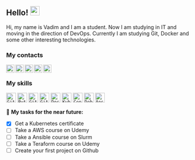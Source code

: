 ## Hello!  <img src="https://media.giphy.com/media/hvRJCLFzcasrR4ia7z/giphy.gif" width="25px">
  
Hi, my name is Vadim and I am a student. Now I am studying in IT and moving in the direction of DevOps. Currently I am studying Git, Docker and some other interesting technologies. 

### My contacts
  
<a href="https://vk.com/crazzy144">
  <img align="left" alt="VKontakte" width="22px" src="https://upload.wikimedia.org/wikipedia/commons/thumb/2/21/VK.com-logo.svg/1920px-VK.com-logo.svg.png" />
</a>
<a href="https://twitter.com/CraZZy_144">
  <img align="left" alt="Twitter" width="22px" src="https://i.imgur.com/gjxesPV.png" />
</a>
<a href="https://discord.gg/ArBGPjFf9k">
  <img align="left" alt="Discord" width="22px" src="https://upload.wikimedia.org/wikipedia/commons/thumb/f/f2/Discord-Logo-Color.svg/640px-Discord-Logo-Color.svg.png" />
</a>
<a href="https://t.me/CraZZy_144">
  <img align="left" alt="Abhishek's Telegram" width="22px" src="https://upload.wikimedia.org/wikipedia/commons/thumb/8/83/Telegram_2019_Logo.svg/1920px-Telegram_2019_Logo.svg.png" />
</a>
<a href="https://www.instagram.com/crazzy_144">
  <img align="left" alt="Instagram" width="22px" src="https://upload.wikimedia.org/wikipedia/commons/thumb/a/a5/Instagram_icon.png/640px-Instagram_icon.png" />
</a>
<br />

### My skills

<code><img height="26" alt="Git" title="Git" src="https://git-scm.com/images/logos/downloads/Git-Icon-1788C.png"></code>
<code><img height="26" alt="Python" title="Python" src="https://upload.wikimedia.org/wikipedia/commons/thumb/c/c3/Python-logo-notext.svg/768px-Python-logo-notext.svg.png"></code>
<code><img height="26" alt="Github" title="Github" src="https://seeklogo.com/images/G/github-logo-5F384D0265-seeklogo.com.png"></code>
<code><img height="26" alt="Gitlab" title="Gitlab" src="https://nuts-agency.ru/upload/iblock/bac/bacce1db8d3d0810626b33e9ed0f1545.png"></code>
<code><img height="26" alt="Docker" title="Docker" src="https://www.docker.com/sites/default/files/d8/2019-07/vertical-logo-monochromatic.png"></code>
<code><img height="26" alt="Kubernetes" title="Kubernetes" src="https://cc.sj-cdn.net/instructor/3b7phrfskg78q-sysdig/courses/1l0o4pww6i815/promo-image.1580659076.png"></code>
<code><img height="26" alt="CentOS" title="CentOS" src="https://upload.wikimedia.org/wikipedia/commons/thumb/6/63/CentOS_color_logo.svg/640px-CentOS_color_logo.svg.png"></code>
<code><img height="26" alt="Debian" title="Debian" src="https://upload.wikimedia.org/wikipedia/commons/thumb/6/66/Openlogo-debianV2.svg/640px-Openlogo-debianV2.svg.png"></code>
<code><img height="26" alt="Ansible" title="Ansible" src="https://248006.selcdn.ru/main/upload/setka_images/15592623092019_27e9aa5bdf801f94f7728fe14d1ac08405e5a691.png"></code>


🚧 **My tasks for the near future:**
<!-- TODO-IST:START -->
* [x] Get a Kubernetes certificate 
* [ ] Take a AWS course on Udemy
* [ ] Take a Ansible course on Slurm
* [ ] Take a Teraform course on Udemy 
* [ ] Create your first project on Github    
<!-- TODO-IST:END -->
